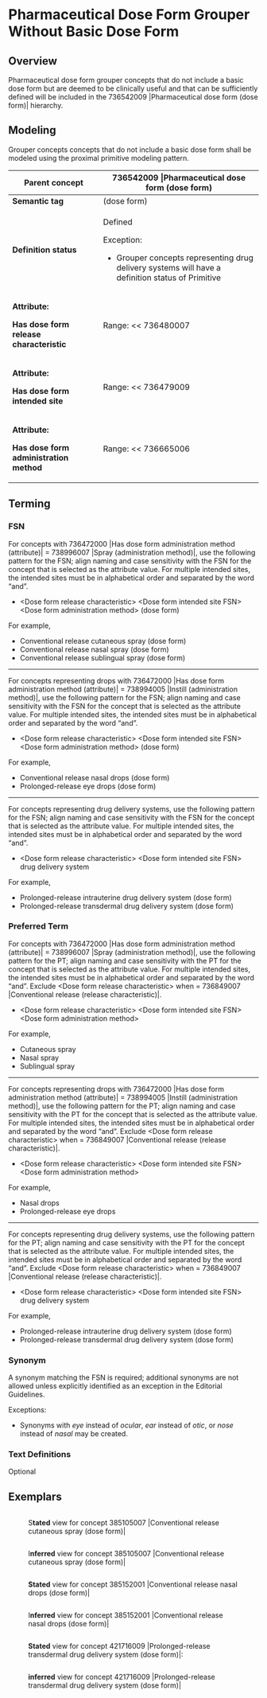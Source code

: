 # Pharmaceutical Dose Form Grouper Without Basic Dose Form

## Overview

Pharmaceutical dose form grouper concepts that do not include a basic dose form but are deemed to be clinically useful and that can be sufficiently defined will be included in the 736542009 |Pharmaceutical dose form (dose form)| hierarchy.

## Modeling

Grouper concepts concepts that do not include a basic dose form shall be modeled using the proximal primitive modeling pattern.

| **Parent concept**                                                                             | 736542009 \|Pharmaceutical dose form (dose form)                                                                                                                                                                                                                                               |
| ---------------------------------------------------------------------------------------------- | ---------------------------------------------------------------------------------------------------------------------------------------------------------------------------------------------------------------------------------------------------------------------------------------------- |
| **Semantic tag**                                                                               | (dose form)                                                                                                                                                                                                                                                                                    |
| **Definition status**                                                                          | <p>Defined</p><p>Exception:</p><ul><li>Grouper concepts representing drug delivery systems will have a definition status of Primitive</li></ul>                                                                                                                                                |
| <p><strong>Attribute:</strong></p><p><strong>Has dose form release characteristic</strong></p> | <p>Range: &#x3C;&#x3C; 736480007 |Dose form release characteristic (release characteristic)|</p><p>Cardinality: 0..*</p><ul><li>While the allowed range is broader, the grouper concepts without basic dose form should have 1..1 |Has dose form release characteristic| attributes.</li></ul> |
| <p><strong>Attribute:</strong></p><p><strong>Has dose form intended site</strong></p>          | <p>Range: &#x3C;&#x3C; 736479009 |Dose form intended site (intended site)</p><p>Cardinality: 0..*</p><ul><li>While the allowed range is broader, the grouper concepts without basic dose form should have 1..* |Has dose form intended site| attributes.</li></ul>                             |
| <p><strong>Attribute:</strong></p><p><strong>Has dose form administration method</strong></p>  | <p>Range: &#x3C;&#x3C; 736665006 |Dose form administration method (administration method)</p><p>Cardinality: 0..*</p><ul><li>While the allowed range is broader, the grouper concepts without basic dose form should have 1..1 |Has dose form administration method| attributes.</li></ul>     |

## Terming

### FSN

For concepts with 736472000 |Has dose form administration method (attribute)| = 738996007 |Spray (administration method)|, use the following pattern for the FSN; align naming and case sensitivity with the FSN for the concept that is selected as the attribute value. For multiple intended sites, the intended sites must be in alphabetical order and separated by the word “and”.

* \<Dose form release characteristic> \<Dose form intended site FSN> \<Dose form administration method> (dose form)

For example,

* Conventional release cutaneous spray (dose form)
* Conventional release nasal spray (dose form)
* Conventional release sublingual spray (dose form)

***

For concepts representing drops with 736472000 |Has dose form administration method (attribute)| = 738994005 |Instill (administration method)|, use the following pattern for the FSN; align naming and case sensitivity with the FSN for the concept that is selected as the attribute value. For multiple intended sites, the intended sites must be in alphabetical order and separated by the word “and”.

* \<Dose form release characteristic> \<Dose form intended site FSN> \<Dose form administration method> (dose form)

For example,

* Conventional release nasal drops (dose form)
* Prolonged-release eye drops (dose form)

***

For concepts representing drug delivery systems, use the following pattern for the FSN; align naming and case sensitivity with the FSN for the concept that is selected as the attribute value. For multiple intended sites, the intended sites must be in alphabetical order and separated by the word “and”.

* \<Dose form release characteristic> \<Dose form intended site FSN> drug delivery system

For example,

* Prolonged-release intrauterine drug delivery system (dose form)
* Prolonged-release transdermal drug delivery system (dose form)

### Preferred Term

For concepts with 736472000 |Has dose form administration method (attribute)| = 738996007 |Spray (administration method)|, use the following pattern for the PT; align naming and case sensitivity with the PT for the concept that is selected as the attribute value. For multiple intended sites, the intended sites must be in alphabetical order and separated by the word “and”. Exclude \<Dose form release characteristic> when = 736849007 |Conventional release (release characteristic)|.

* \<Dose form release characteristic> \<Dose form intended site FSN> \<Dose form administration method>

For example,

* Cutaneous spray
* Nasal spray
* Sublingual spray

***

For concepts representing drops with 736472000 |Has dose form administration method (attribute)| = 738994005 |Instill (administration method)|, use the following pattern for the PT; align naming and case sensitivity with the PT for the concept that is selected as the attribute value. For multiple intended sites, the intended sites must be in alphabetical order and separated by the word “and”. Exclude \<Dose form release characteristic> when = 736849007 |Conventional release (release characteristic)|.

* \<Dose form release characteristic> \<Dose form intended site FSN> \<Dose form administration method>

For example,

* Nasal drops
* Prolonged-release eye drops

***

For concepts representing drug delivery systems, use the following pattern for the PT; align naming and case sensitivity with the PT for the concept that is selected as the attribute value. For multiple intended sites, the intended sites must be in alphabetical order and separated by the word “and”. Exclude \<Dose form release characteristic> when = 736849007 |Conventional release (release characteristic)|.

* \<Dose form release characteristic> \<Dose form intended site FSN> drug delivery system

For example,

* Prolonged-release intrauterine drug delivery system (dose form)
* Prolonged-release transdermal drug delivery system (dose form)

### Synonym

A synonym matching the FSN is required; additional synonyms are not allowed unless explicitly identified as an exception in the Editorial Guidelines.

Exceptions:

* Synonyms with _eye_ instead of _ocular_, _ear_ instead of _otic_, or _nose_ instead of _nasal_ may be created.

### Text Definitions

Optional

## Exemplars

<figure><img src="../../../../../../.gitbook/assets/image (77).png" alt=""><figcaption><p>S<strong>tated</strong> view for concept 385105007 |Conventional release cutaneous spray (dose form)|</p></figcaption></figure>

<figure><img src="../../../../../../.gitbook/assets/image (78).png" alt=""><figcaption><p>I<strong>nferred</strong> view for concept 385105007 |Conventional release cutaneous spray (dose form)|</p></figcaption></figure>

<figure><img src="../../../../../../.gitbook/assets/image (79).png" alt=""><figcaption><p><strong>Stated</strong> view for concept 385152001 |Conventional release nasal drops (dose form)|</p></figcaption></figure>

<figure><img src="../../../../../../.gitbook/assets/image (83).png" alt=""><figcaption><p>I<strong>nferred</strong> view for concept 385152001 |Conventional release nasal drops (dose form)|</p></figcaption></figure>



<figure><img src="../../../../../../.gitbook/assets/image (80).png" alt=""><figcaption><p><strong>Stated</strong> view for concept 421716009 |Prolonged-release transdermal drug delivery system (dose form)|:</p></figcaption></figure>



<figure><img src="../../../../../../.gitbook/assets/image (82).png" alt=""><figcaption><p><strong>inferred</strong> view for concept 421716009 |Prolonged-release transdermal drug delivery system (dose form)|</p></figcaption></figure>
